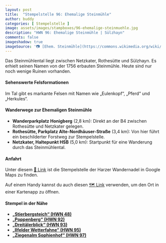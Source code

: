 ```yaml
---
layout: post
title:  "Stempelstelle 96: Ehemalige Steinmühle"
author: buddy
categories: [ Stempelstelle ]
image: assets/images/stampboxes/96-ehemalige-steinmuehle.jpg
description: "HWN 96: Ehemalige Steinmühle | Sülzhayn"
comments: false
imageshadow: true
imageSource: '📷 [Ehem. Steinmühle](https://commons.wikimedia.org/wiki/File:Ehem._Steinm%C3%BChle.jpg) von <a href="//commons.wikimedia.org/wiki/User:B.Thomas95" title="User:B.Thomas95">Thomas Binder</a> unter Lizenz [CC BY-SA 4.0](https://creativecommons.org/licenses/by-sa/4.0)'
---
```


Das Steinmühlental liegt zwischen Netzkater, Rothesütte und Sülzhayn. Es erhielt seinen Namen von der 1756 erbauten Steinmühle. Heute sind nur noch wenige Ruinen vorhanden.

#### Sehenswerte Felsformationen

Im Tal gibt es markante Felsen mit Namen wie „Eulenkopf“, „Pferd“ und „Herkules“.

#### Wanderwege zur Ehemaligen Steinmühle

- **Wanderparkplatz Honigberg** (2,8 km): Direkt an der B4 zwischen Rothesütte und Netzkater gelegen.
- **Rothesütte, Parkplatz Alte-Nordhäuser-Straße** (3,4 km): Von hier führt ein beschilderter Forstweg zur Stempelstelle.
- **Netzkater, Haltepunkt HSB** (5,0 km): Startpunkt für eine Wanderung durch das Steinmühlental.

#### Anfahrt

Unter diesem [📍 Link](https://www.google.com/maps/dir/?api=1&origin=&destination=51.6077%2C%2010.72845) ist die Stempelstelle der Harzer Wandernadel in Google Maps zu finden.

<div class="android-only">
  Auf einem Handy kannst du auch diesen 
  <a href="geo:51.6077,10.72845">🗺️ Link</a> 
  verwenden, um den Ort in einer Kartenapp zu öffnen.
  <p></p>
</div>

#### Stempel in der Nähe

- [**„Stierbergsteich“ (HWN 48)**](/stempelstelle-048-stierbergsteich)
- [**„Poppenberg“ (HWN 92)**](/stempelstelle-092-poppenberg-mit-aussichtsturm)
- [**„Dreitälerblick“ (HWN 93)**](/stempelstelle-093-dreitaelerblick)
- [**„Ilfelder Wetterfahne“ (HWN 95)**](/stempelstelle-095-ilfelder-wetterfahne)
- [**„Ziegenalm Sophienhof“ (HWN 97)**](/stempelstelle-097-ziegenalm-sophienhof)
